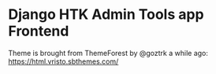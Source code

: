 # Django HTK Admin Tools app Frontend

Theme is brought from ThemeForest by @goztrk a while ago:
https://html.vristo.sbthemes.com/

